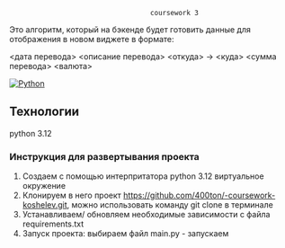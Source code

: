                                        coursework 3

Это алгоритм, который на бэкенде будет готовить данные для отображения в новом виджете в формате:

<дата перевода> <описание перевода>
<откуда> -> <куда>
<сумма перевода> <валюта>

[![Python](https://img.shields.io/badge/-Python-464646?style=flat-square&logo=Python)](https://www.python.org/)

## Технологии
python 3.12

### Инструкция для развертывания проекта

1. Создаем с помощью интерпритатора python 3.12 виртуальное окружение
2. Клонируем в него проект https://github.com/400ton/-coursework-koshelev.git, можно использовать команду git clone в терминале
3. Устанавливаем/ обновляем необходимые зависимости с файла requirements.txt
4. Запуск проекта: выбираем файл main.ру - запускаем


 
